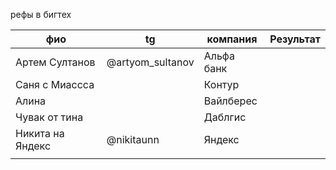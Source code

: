 рефы в бигтех

| фио<br>          | tg               | компания   | Результат |
| ---------------- | ---------------- | ---------- | --------- |
| Артем Султанов   | @artyom_sultanov | Альфа банк |           |
| Саня с Миассса   |                  | Контур     |           |
| Алина            |                  | Вайлберес  |           |
| Чувак от тина    |                  | Даблгис    |           |
| Никита на Яндекс | @nikitaunn       | Яндекс     |           |
|                  |                  |            |           |
